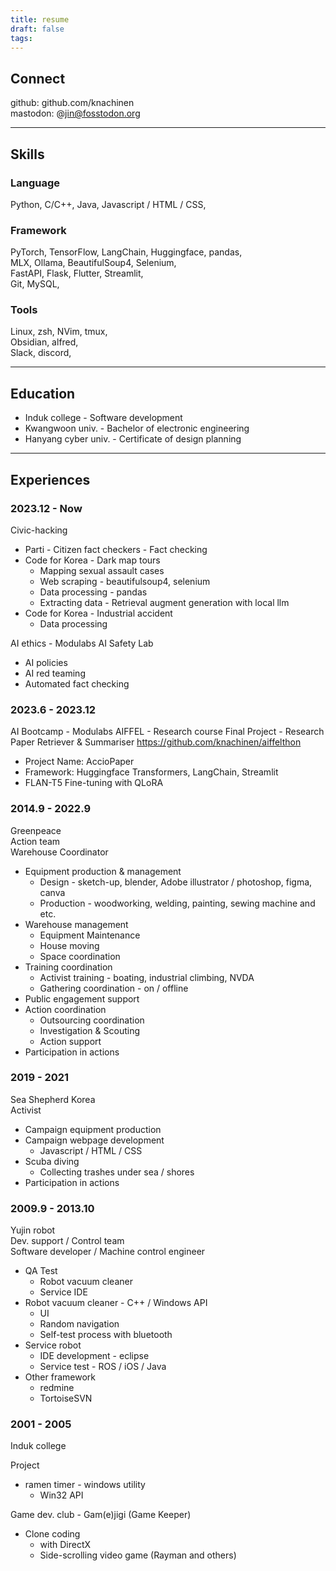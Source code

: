 ```yaml
---
title: resume
draft: false
tags:
---
```


## Connect

github: github.com/knachinen  
mastodon: @jin@fosstodon.org  

---
## Skills

### Language
Python, C/C++, Java, 
Javascript / HTML / CSS,

### Framework
PyTorch, TensorFlow, LangChain, Huggingface, pandas,  
MLX, Ollama, BeautifulSoup4, Selenium,  
FastAPI, Flask, Flutter, Streamlit,  
Git, MySQL,  

### Tools
Linux, zsh, NVim, tmux,  
Obsidian, alfred,  
Slack, discord,   

---
## Education

- Induk college - Software development  
- Kwangwoon univ. - Bachelor of electronic engineering   
- Hanyang cyber univ. - Certificate of design planning  

---
## Experiences

### 2023.12 - Now

Civic-hacking
- Parti - Citizen fact checkers - Fact checking
- Code for Korea - Dark map tours
	- Mapping sexual assault cases
	- Web scraping - beautifulsoup4, selenium
	- Data processing - pandas
	- Extracting data - Retrieval augment generation with local llm
- Code for Korea - Industrial accident
	- Data processing

AI ethics - Modulabs AI Safety Lab
- AI policies
- AI red teaming
- Automated fact checking

### 2023.6 - 2023.12
AI Bootcamp - Modulabs AIFFEL - Research course
Final Project - Research Paper Retriever & Summariser
https://github.com/knachinen/aiffelthon

- Project Name: AccioPaper
- Framework: Huggingface Transformers, LangChain, Streamlit
- FLAN-T5 Fine-tuning with QLoRA

### 2014.9 - 2022.9
Greenpeace  
Action team  
Warehouse Coordinator  

- Equipment production & management
	- Design - sketch-up, blender, Adobe illustrator / photoshop, figma, canva
	- Production - woodworking, welding, painting, sewing machine and etc.
- Warehouse management
	- Equipment Maintenance
	- House moving
	- Space coordination
- Training coordination
	- Activist training - boating, industrial climbing, NVDA
	- Gathering coordination - on / offline
- Public engagement support
- Action coordination
	- Outsourcing coordination
	- Investigation & Scouting
	- Action support
- Participation in actions


### 2019 - 2021
Sea Shepherd Korea  
Activist  

- Campaign equipment production
- Campaign webpage development
	- Javascript / HTML / CSS
- Scuba diving
	- Collecting trashes under sea / shores
- Participation in actions

### 2009.9 - 2013.10
Yujin robot  
Dev. support / Control team  
Software developer / Machine control engineer  

- QA Test
	- Robot vacuum cleaner
	- Service IDE
- Robot vacuum cleaner - C++ / Windows API
	- UI
	- Random navigation
	- Self-test process with bluetooth
- Service robot
	- IDE development - eclipse
	- Service test - ROS / iOS / Java
- Other framework
	- redmine
	- TortoiseSVN

### 2001 - 2005
Induk college  

Project
- ramen timer - windows utility
	- Win32 API

Game dev. club - Gam(e)jigi (Game Keeper)
- Clone coding
	- with DirectX
	- Side-scrolling video game (Rayman and others)



